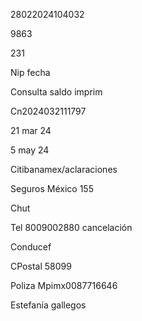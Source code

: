 28022024104032

9863

231

Nip fecha

Consulta saldo imprim

Cn2024032111797


21 mar 24

5 may 24

Citibanamex/aclaraciones

Seguros México 155

Chut

Tel 8009002880 cancelación

Conducef

CPostal 58099

Poliza
Mpimx0087716646


Estefanía gallegos




